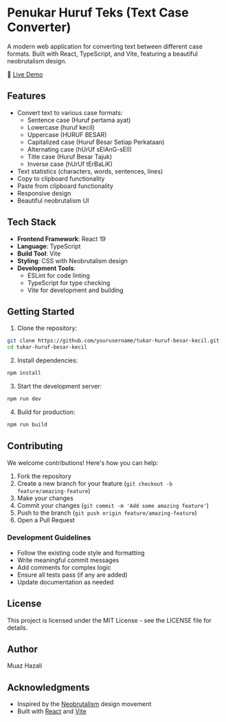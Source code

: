 # Penukar Huruf Teks (Text Case Converter)

A modern web application for converting text between different case formats. Built with React, TypeScript, and Vite, featuring a beautiful neobrutalism design.

🔗 [Live Demo](https://tukarhuruf.muazhazali.me/)

## Features

- Convert text to various case formats:
  - Sentence case (Huruf pertama ayat)
  - Lowercase (huruf kecil)
  - Uppercase (HURUF BESAR)
  - Capitalized case (Huruf Besar Setiap Perkataan)
  - Alternating case (hUrUf sElAnG-sElI)
  - Title case (Huruf Besar Tajuk)
  - Inverse case (hUrUf tErBaLiK)
- Text statistics (characters, words, sentences, lines)
- Copy to clipboard functionality
- Paste from clipboard functionality
- Responsive design
- Beautiful neobrutalism UI

## Tech Stack

- **Frontend Framework**: React 19
- **Language**: TypeScript
- **Build Tool**: Vite
- **Styling**: CSS with Neobrutalism design
- **Development Tools**:
  - ESLint for code linting
  - TypeScript for type checking
  - Vite for development and building

## Getting Started

1. Clone the repository:
```bash
git clone https://github.com/yourusername/tukar-huruf-besar-kecil.git
cd tukar-huruf-besar-kecil
```

2. Install dependencies:
```bash
npm install
```

3. Start the development server:
```bash
npm run dev
```

4. Build for production:
```bash
npm run build
```

## Contributing

We welcome contributions! Here's how you can help:

1. Fork the repository
2. Create a new branch for your feature (`git checkout -b feature/amazing-feature`)
3. Make your changes
4. Commit your changes (`git commit -m 'Add some amazing feature'`)
5. Push to the branch (`git push origin feature/amazing-feature`)
6. Open a Pull Request

### Development Guidelines

- Follow the existing code style and formatting
- Write meaningful commit messages
- Add comments for complex logic
- Ensure all tests pass (if any are added)
- Update documentation as needed

## License

This project is licensed under the MIT License - see the LICENSE file for details.

## Author

Muaz Hazali

## Acknowledgments

- Inspired by the [Neobrutalism](https://www.neobrutalism.dev/) design movement
- Built with [React](https://reactjs.org/) and [Vite](https://vitejs.dev/)
